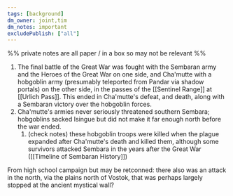 ```yaml
---
tags: [background]
dm_owner: joint,tim
dm_notes: important
excludePublish: ["all"]
---
```


%% private notes are all paper / in a box so may not be relevant %%


1. The final battle of the Great War was fought with the Sembaran army and the Heroes of the Great War on one side, and Cha'mutte with a hobgoblin army (presumably teleported from Pandar via shadow portals) on the other side, in the passes of the [[Sentinel Range]] at [[Urlich Pass]].  This ended in Cha'mutte's defeat, and death, along with a Sembaran victory over the hobgoblin forces. 
2. Cha'mutte's armies never seriously threatened southern Sembara; hobgoblins sacked Isingue but did not make it far enough north before the war ended. 
	1. (check notes) these hobgoblin troops were killed when the plague expanded after Cha'mutte's death and killed them, although some survivors attacked Sembara in the years after the Great War ([[Timeline of Sembaran History]])

From high school campaign but may be retconned: there also was an attack in the north, via the plains north of Vostok, that was perhaps largely stopped at the ancient mystical wall? 